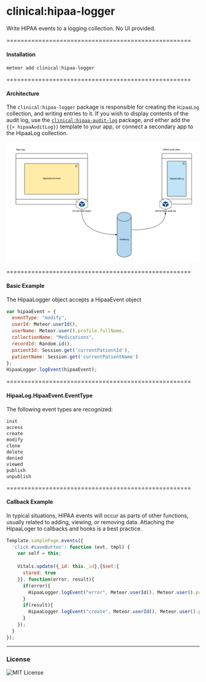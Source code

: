 clinical:hipaa-logger
====================================================

Write HIPAA events to a logging collection.  No UI provided.

====================================================
#### Installation

````
meteor add clinical:hipaa-logger
````


====================================================
#### Architecture

The ``clinical:hipaa-logger`` package is responsible for creating the ``HipaaLog`` collection, and writing entries to it. If you wish to display contents of the audit log, use the [``clinical:hipaa-audit-log``](https://github.com/clinical-meteor/clinical-hipaa-audit-log) package, and either add the ``{{> hipaaAuditLog}}`` template to your app, or connect a secondary app to the HipaaLog collection.  


![HipaaLog Architecture](https://raw.githubusercontent.com/clinical-meteor/hipaa-logger/master/docs/HIPAA%20Audit%20Log%20-%20Utility%20Configuration%20-%20Page%204.png)


====================================================
#### Basic Example

The HipaaLogger object accepts a HipaaEvent object
````js
var hipaaEvent = {
  eventType: "modify",
  userId: Meteor.userId(),
  userName: Meteor.user().profile.fullName,
  collectionName: "Medications",
  recordId: Random.id(),
  patientId: Session.get('currentPatientId'),
  patientName: Session.get('currentPatientName')
};
HipaaLogger.logEvent(hipaaEvent);
````

====================================================
#### HipaaLog.HipaaEvent.EventType 

The following event types are recognized:

````
init
access
create
modify
clone
delete
denied
viewed
publish
unpublish
````

====================================================
#### Callback Example

In typical situations, HIPAA events will occur as parts of other functions, usually related to adding, viewing, or removing data.  Attaching the HipaaLoger to callbacks and hooks is a best practice.

````js
Template.samplePage.events({
  'click #saveButton': function (evt, tmpl) {
    var self = this;

    Vitals.update({_id: this._id},{$set:{
      stared: true
    }}, function(error, result){
      if(error){
        HipaaLogger.logEvent("error", Meteor.userId(), Meteor.user().profile.fullName, "Vitals", null, null, null, error);
      }
      if(result){
        HipaaLogger.logEvent("create", Meteor.userId(), Meteor.user().profile.fullName, "Vitals", null, null, null, null);
      }
    });
  }
});
````




------------------------
### License

![MIT License](https://img.shields.io/badge/license-MIT-blue.svg)
